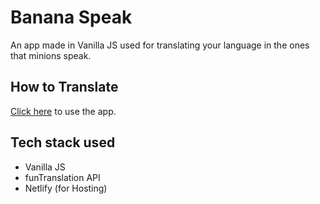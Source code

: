# Banana Speak 

An app made in Vanilla JS used for translating your language in the ones that minions speak.

## How to Translate

[Click here](https://bananatranslates.netlify.app/) to use the app.

## Tech stack used

* Vanilla JS
* funTranslation API
* Netlify  (for Hosting)
